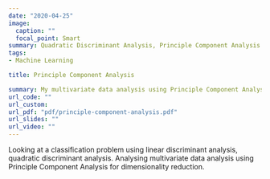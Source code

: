```yaml
---
date: "2020-04-25"
image:
  caption: ""
  focal_point: Smart
summary: Quadratic Discriminant Analysis, Principle Component Analysis
tags:
- Machine Learning

title: Principle Component Analysis

summary: My multivariate data analysis using Principle Component Analysis for ETC3250 Business at [Monash Business School](https://www.monash.edu/business/home)
url_code: ""
url_custom: 
url_pdf: "pdf/principle-component-analysis.pdf"
url_slides: ""
url_video: ""
---
```


Looking at a classification problem using linear discriminant analysis, quadratic discriminant analysis. Analysing multivariate data analysis using Principle Component Analysis for dimensionality reduction. 



